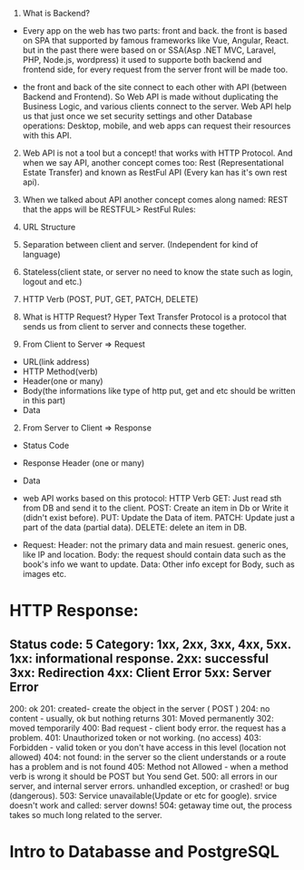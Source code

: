 1. What is Backend?

- Every app on the web has two parts: front and back. the front is based on SPA that supported by famous frameworks like Vue, Angular, React. but 
in the past there were based on or SSA(Asp .NET MVC, Laravel, PHP, Node.js, wordpress) it used to supporte both backend and frontend side, for every request from the server front will be made too.

- the front and back of the site connect to each other with API (between Backend and Frontend). So Web API is made without duplicating the Business Logic, and various clients connect to the server. Web API help us that just once we set security settings and other Database operations: Desktop, mobile, and web apps can request their resources with this API.

2. Web API is not a tool but a concept! that works with HTTP Protocol. And when we say API, another concept comes too: Rest (Representational Estate Transfer) and known as RestFul API (Every kan has it's own rest api).

3. When we talked about API another concept comes along named: REST that the apps will be RESTFUL>
RestFul Rules:
1. URL Structure
2. Separation between client and server. (Independent for kind of language)
3. Stateless(client state, or server no need to know the state such as login, logout and etc.)
4. HTTP Verb (POST, PUT, GET, PATCH, DELETE)

4. What is HTTP Request? 
Hyper Text Transfer Protocol is a protocol that sends us from client to server and connects these together. 
1. From Client to Server => Request 
- URL(link address)
- HTTP Method(verb)
- Header(one or many)
- Body(the informations like type of http put, get and etc should be written in this part)
- Data 

2. From Server to Client => Response
- Status Code
- Response Header (one or many)
- Data

- web API works based on this protocol: HTTP Verb
GET: Just read sth from DB and send it to the client.
POST: Create an item in Db or Write it (didn't exist before).
PUT: Update the Data of item.
PATCH: Update just a part of the data (partial data).
DELETE: delete an item in DB.

- Request:
Header: not the primary data and main resuest. generic ones, like IP and location.
Body: the request should contain data such as the book's info we want to update.
Data: Other info except for Body, such as images etc.

# HTTP Response:
Status code: 5 Category: 1xx, 2xx, 3xx, 4xx, 5xx.
1xx: informational response.
2xx: successful
3xx: Redirection
4xx: Client Error
5xx: Server Error
---------------------------
200: ok
201: created- create the object in the server ( POST )
204: no content - usually, ok but nothing returns
301: Moved permanently 
302: moved temporarily
400: Bad request - client body error. the request has a problem. 
401: Unauthorized token or not working. (no access)
403: Forbidden - valid token or you don't have access in this level (location not allowed)
404: not found: in the server so the client understands or a route has a problem and is not found
405: Method  not Allowed - when a method verb is wrong it should be POST but You send Get.
500: all errors in our server, and internal server errors. unhandled exception, or crashed! or bug (dangerous).
503: Service unavailable(Update or etc for google). srvice doesn't work and called: server downs!
504: getaway time out, the process takes so much long related to the server.

# Intro to Databasse and PostgreSQL


